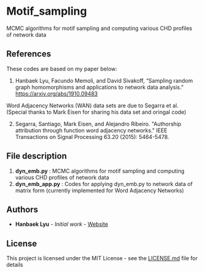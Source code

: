 # Motif_sampling

MCMC algorithms for motif sampling and computing various CHD profiles of network data

## References

These codes are based on my paper below: 
  1. Hanbaek Lyu, Facundo Memoli, and David Sivakoff, 
     “Sampling random graph homomorphisms and applications to network data analysis.” 
     https://arxiv.org/abs/1910.09483
     
Word Adjacency Networks (WAN) data sets are due to Segarra et al. (Special thanks to Mark Eisen for sharing his data set and oringal code)

  2. Segarra, Santiago, Mark Eisen, and Alejandro Ribeiro. "Authorship attribution through function word adjacency networks." IEEE Transactions on Signal Processing 63.20 (2015): 5464-5478.
  

## File description 

  1. **dyn_emb.py** : MCMC algorithms for motif sampling and computing various CHD profiles of network data
  2. **dyn_emb_app.py** : Codes for applying dyn_emb.py to network data of matrix form (currently implemented for Word Adjacency Networks)
  
## Authors

* **Hanbaek Lyu** - *Initial work* - [Website](https://hanbaeklyu.com)

## License

This project is licensed under the MIT License - see the [LICENSE.md](LICENSE.md) file for details

